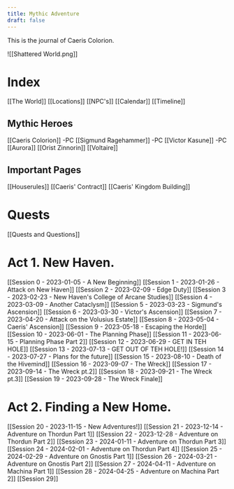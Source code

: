 ```yaml
---
title: Mythic Adventure
draft: false
---
```

 
This is the journal of Caeris Colorion.

![[Shattered World.png]]

# Index

[[The World]]
[[Locations]]
[[NPC's]]
[[Calendar]]
[[Timeline]]

## Mythic Heroes
[[Caeris Colorion]] -PC
[[Sigmund Ragehammer]] -PC
[[Victor Kasune]] -PC
[[Aurora]]
[[Orist Zinnorin]]
[[Voltaire]]

## Important Pages
[[Houserules]]
[[Caeris' Contract]]
[[Caeris' Kingdom Building]]

# Quests
[[Quests and Questions]]

#  Act 1. New Haven.

[[Session 0 - 2023-01-05 - A New Beginning]]
[[Session 1 - 2023-01-26 - Attack on New Haven]]
[[Session 2 - 2023-02-09 - Edge Duty]]
[[Session 3 - 2023-02-23 - New Haven's College of Arcane Studies]]
[[Session 4 - 2023-03-09 - Another Cataclysm]]
[[Session 5 - 2023-03-23 - Sigmund's Ascension]]
[[Session 6 - 2023-03-30 - Victor's Ascension]]
[[Session 7 - 2023-04-20 - Attack on the Volusius Estate]]
[[Session 8 - 2023-05-04 - Caeris' Ascension]]
[[Session 9 - 2023-05-18 - Escaping the Horde]]
[[Session 10 - 2023-06-01 - The Planning Phase]]
[[Session 11 - 2023-06-15 - Planning Phase Part 2]]
[[Session 12 - 2023-06-29 - GET IN TEH HOLE]]
[[Session 13 - 2023-07-13 - GET OUT OF TEH HOLE!]]
[[Session 14 - 2023-07-27 - Plans for the future]]
[[Session 15 - 2023-08-10 - Death of the Hivemind]]
[[Session 16 - 2023-09-07 - The Wreck]]
[[Session 17 - 2023-09-14 - The Wreck pt.2]]
[[Session 18 - 2023-09-21 - The Wreck pt.3]]
[[Session 19 - 2023-09-28 - The Wreck Finale]]


# Act 2. Finding a New Home.
[[Session 20 - 2023-11-15 - New Adventures!]]
[[Session 21 - 2023-12-14 - Adventure on Thordun Part 1]]
[[Session 22 - 2023-12-28 - Adventure on Thordun Part 2]]
[[Session 23 - 2024-01-11 - Adventure on Thordun Part 3]]
[[Session 24 - 2024-02-01 - Adventure on Thordun Part 4]]
[[Session 25 - 2024-02-29 - Adventure on Gnostis Part 1]]
[[Session 26 - 2024-03-21 - Adventure on Gnostis Part 2]]
[[Session 27 - 2024-04-11 - Adventure on Machina Part 1]]
[[Session 28 - 2024-04-25 - Adventure on Machina Part 2]]
[[Session 29]]
